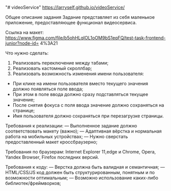 "# videoService" 
https://larryself.github.io/videoService/

Общее описание задания
Задание представляет из себя маленькое приложение, предоставляющее функционал
видеосервиса.

Ссылка на макет:
https://www.figma.com/file/b5ohHLqIOL1oOM9bS1eqFQ/test-task-frontend-junior?node-id=
4%3A21

Что нужно сделать:
1. Реализовать переключение между табами;
2. Реализовать кастомный скроллбар;
3. Реализовать возможность изменения имени пользователя:
- При клике на имени пользователя вместо текущего значения должно
появляться поле ввода;
- При этом в поле ввода должно сразу подставляться текущее значение;
- После снятия фокуса с поля ввода значение должно сохраняться на странице;
- Имя пользователя должно сохраняться при перезагрузке страницы.

Требования к реализации:
― Выполненное задание должно соответствовать макету (важно);
― Адаптивная вёрстка и нормальная работа на мобильных
устройствах;
― Нужно сверстать предоставленный макет кроссбраузерно;

Требования по браузерам:
Internet Explorer 11,edge и Chrome, Opera, Yandex Browser,
Firefox последних версий.

Требования к коду:
― Верстка должна быть валидная и семантичная;
― HTML/CSS/JS код должен быть структурированным, понятным и по возможности
оптимальным;
― Возможно использование каких-либо библиотек/фреймворков;

